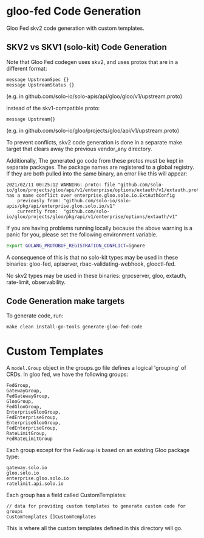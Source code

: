 # gloo-fed Code Generation
Gloo Fed skv2 code generation with custom templates.

## SKV2 vs SKV1 (solo-kit) Code Generation
Note that Gloo Fed codegen uses skv2, and uses protos that are in a different format:

```
message UpstreamSpec {}
message UpstreamStatus {}
```
(e.g. in github.com/solo-io/solo-apis/api/gloo/gloo/v1/upstream.proto)

instead of the skv1-compatible proto:
```
message Upstream{}
```
(e.g. in github.com/solo-io/gloo/projects/gloo/api/v1/upstream.proto)

To prevent conflicts, skv2 code generation is done in a separate make target
that clears away the previous vendor_any directory.

Additionally, The generated go code from these protos must be kept in separate packages.
The package names are registered to a global registry. If they are both pulled into the same binary,
an error like this will appear:
```
2021/02/11 00:25:12 WARNING: proto: file "github.com/solo-io/gloo/projects/gloo/api/v1/enterprise/options/extauth/v1/extauth.proto" has a name conflict over enterprise.gloo.solo.io.ExtAuthConfig
	previously from: "github.com/solo-io/solo-apis/pkg/api/enterprise.gloo.solo.io/v1"
	currently from:  "github.com/solo-io/gloo/projects/gloo/pkg/api/v1/enterprise/options/extauth/v1"
```
If you are having problems running locally because the above warning is a panic for you, please set the following environment variable.
```bash
export GOLANG_PROTOBUF_REGISTRATION_CONFLICT=ignore
```

A consequence of this is that no solo-kit types may be used in these binaries:
gloo-fed, apiserver, rbac-validating-webhook, glooctl-fed.

No skv2 types may be used in these binaries:
grpcserver, gloo, extauth, rate-limit, observability.

## Code Generation make targets

To generate code, run:
```
make clean install-go-tools generate-gloo-fed-code
```

# Custom Templates
A `model.Group` object in the groups.go file defines a logical
'grouping' of CRDs. In gloo fed, we have the following groups:

    FedGroup,
    GatewayGroup,
    FedGatewayGroup,
    GlooGroup,
    FedGlooGroup,
    EnterpriseGlooGroup,
    FedEnterpriseGroup,
    EnterpriseGlooGroup,
    FedEnterpriseGroup,
    RateLimitGroup,
    FedRateLimitGroup

Each group except for the `FedGroup` is based on an existing Gloo package type:

    gateway.solo.io
    gloo.solo.io
    enterprise.gloo.solo.io
    ratelimit.api.solo.io

Each group has a field called CustomTemplates:

    // data for providing custom templates to generate custom code for groups
	CustomTemplates []CustomTemplates
	
This is where all the custom templates defined in this
directory will go.
